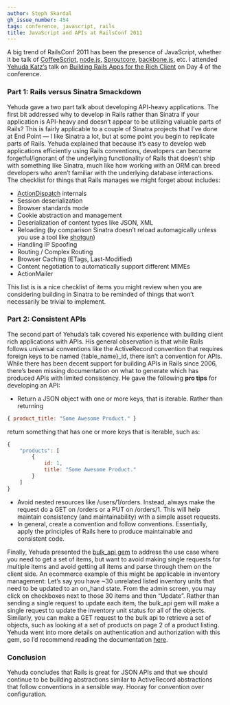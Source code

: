 ```yaml
---
author: Steph Skardal
gh_issue_number: 454
tags: conference, javascript, rails
title: JavaScript and APIs at RailsConf 2011
---
```




A big trend of RailsConf 2011 has been the presence of JavaScript, whether it be talk of [CoffeeScript](https://coffeescript.org/), [node.js](https://nodejs.org/en/), [Sproutcore](http://sproutcore.com/), [backbone.js](https://backbonejs.org/), etc. I attended [Yehuda Katz’s](https://yehudakatz.com/) talk on [Building Rails Apps for the Rich Client](https://conferences.oreilly.com/rails2011/public/schedule/detail/18047) on Day 4 of the conference.

### Part 1: Rails versus Sinatra Smackdown

Yehuda gave a two part talk about developing API-heavy applications. The first bit addressed why to develop in Rails rather than Sinatra if your application is API-heavy and doesn’t appear to be utilizing valuable parts of Rails? This is fairly applicable to a couple of Sinatra projects that I’ve done at End Point — I like Sinatra a lot, but at some point you begin to replicate parts of Rails. Yehuda explained that because it’s easy to develop web applications efficiently using Rails conventions, developers can become forgetful/ignorant of the underlying functionality of Rails that doesn’t ship with something like Sinatra, much like how working with an ORM can breed developers who aren’t familiar with the underlying database interactions. The checklist for things that Rails manages we might forget about includes:

- [ActionDispatch](https://web.archive.org/web/20110519201822/http://rubyonrails.org/screencasts/rails3/getting-started-action-dispatch) internals
- Session deserialization
- Browser standards mode
- Cookie abstraction and management
- Deserialization of content types like JSON, XML
- Reloading (by comparison Sinatra doesn’t reload automagically unless you use a tool like [shotgun](https://github.com/rtomayko/shotgun))
- Handling IP Spoofing
- Routing / Complex Routing
- Browser Caching (ETags, Last-Modified)
- Content negotiation to automatically support different MIMEs
- ActionMailer

This list is is a nice checklist of items you might review when you are considering building in Sinatra to be reminded of things that won’t necessarily be trivial to implement.

### Part 2: Consistent APIs

The second part of Yehuda’s talk covered his experience with building client rich applications with APIs. His general observation is that while Rails follows universal conventions like the ActiveRecord convention that requires foreign keys to be named {table_name}_id, there isn’t a convention for APIs. While there has been decent support for building APIs in Rails since 2006, there’s been missing documentation on what to generate which has produced APIs with limited consistency. He gave the following **pro tips** for developing an API:

- Return a JSON object with one or more keys, that is iterable. Rather than returning
```javascript
{ product_title: "Some Awesome Product." }
```

return something that has one or more keys that is iterable, such as:
```javascript
{
    "products": [
        {
            id: 1,
            title: "Some Awesome Product."
        }
    ]
}
```

- Avoid nested resources like /users/1/orders. Instead, always make the request do a GET on /orders or a
PUT on /orders/1. This will help maintain consistency (and maintainability) with a simple asset requests.
- In general, create a convention and follow conventions. Essentially, apply the principles of Rails here to produce maintainable and consistent code.

Finally, Yehuda presented the [bulk_api gem](https://rubygems.org/gems/bulk_api) to address the use case where you need to get a set of items, but want to avoid making single requests for multiple items and avoid getting all items and parse through them on the client side. An ecommerce example of this might be applicable in inventory management: Let’s say you have ~30 unrelated listed inventory units that need to be updated to an on_hand state. From the admin screen, you may click on checkboxes next to those 30 items and then “Update”. Rather than sending a single request to update each item, the bulk_api gem will make a single request to update the inventory unit status for all of the objects. Similarly, you can make a GET request to the bulk api to retrieve a set of objects, such as looking at a set of products on page 2 of a product listing. Yehuda went into more details on authentication and authorization with this gem, so I’d recommend reading the documentation [here](https://www.rubydoc.info/gems/bulk_api/0.0.7/frames).

### Conclusion

Yehuda concludes that Rails is great for JSON APIs and that we should continue to be building abstractions similar to ActiveRecord abstractions that follow conventions in a sensible way. Hooray for convention over configuration.


